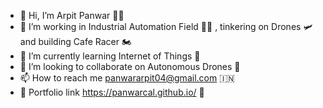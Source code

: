 - 👋 Hi, I’m Arpit Panwar 🧑‍🌾
- 👀 I’m working in Industrial Automation Field 🧑‍💻 , tinkering on Drones 🛩️ and building Cafe Racer 🏍️
- 🌱 I’m currently learning Internet of Things 🧠
- 💞️ I’m looking to collaborate on Autonomous Drones 🤖
- 📫 How to reach me panwararpit04@gmail.com 🇮🇳
- 💼 Portfolio link https://panwarcal.github.io/ 📜

<!---
panwarcal/panwarcal is a ✨ special ✨ repository because its `README.md` (this file) appears on your GitHub profile.
You can click the Preview link to take a look at your changes.
--->
